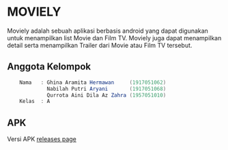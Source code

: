 # MOVIELY 
Moviely adalah sebuah aplikasi berbasis android yang dapat digunakan untuk menampilkan list Movie dan Film TV. 
Moviely juga dapat menampilkan detail serta menampilkan Trailer dari Movie atau Film TV tersebut.

## Anggota Kelompok
 ``` java 
     Nama   : Ghina Aramita Hermawan     (1917051062)
              Nabilah Putri Aryani       (1917051068)
              Qurrota Aini Dila Az Zahra (1957051010)
     Kelas  : A
 ``` 
## APK
Versi APK
[releases page](https://github.com/ghinaramita/Moviely/releases/tag/v1.0)
